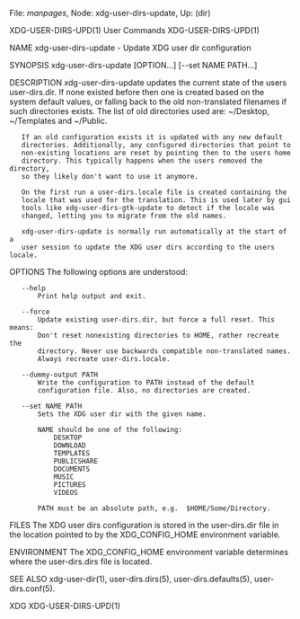 File: *manpages*,  Node: xdg-user-dirs-update,  Up: (dir)

XDG-USER-DIRS-UPD(1)             User Commands            XDG-USER-DIRS-UPD(1)



NAME
       xdg-user-dirs-update - Update XDG user dir configuration

SYNOPSIS
       xdg-user-dirs-update [OPTION...] [--set NAME PATH...]

DESCRIPTION
       xdg-user-dirs-update updates the current state of the users
       user-dirs.dir. If none existed before then one is created based on the
       system default values, or falling back to the old non-translated
       filenames if such directories exists. The list of old directories used
       are: ~/Desktop, ~/Templates and ~/Public.

       If an old configuration exists it is updated with any new default
       directories. Additionally, any configured directories that point to
       non-existing locations are reset by pointing then to the users home
       directory. This typically happens when the users removed the directory,
       so they likely don't want to use it anymore.

       On the first run a user-dirs.locale file is created containing the
       locale that was used for the translation. This is used later by gui
       tools like xdg-user-dirs-gtk-update to detect if the locale was
       changed, letting you to migrate from the old names.

       xdg-user-dirs-update is normally run automatically at the start of a
       user session to update the XDG user dirs according to the users locale.

OPTIONS
       The following options are understood:

       --help
           Print help output and exit.

       --force
           Update existing user-dirs.dir, but force a full reset. This means:
           Don't reset nonexisting directories to HOME, rather recreate the
           directory. Never use backwards compatible non-translated names.
           Always recreate user-dirs.locale.

       --dummy-output PATH
           Write the configuration to PATH instead of the default
           configuration file. Also, no directories are created.

       --set NAME PATH
           Sets the XDG user dir with the given name.

           NAME should be one of the following:
               DESKTOP
               DOWNLOAD
               TEMPLATES
               PUBLICSHARE
               DOCUMENTS
               MUSIC
               PICTURES
               VIDEOS

           PATH must be an absolute path, e.g.  $HOME/Some/Directory.

FILES
       The XDG user dirs configuration is stored in the user-dirs.dir file in
       the location pointed to by the XDG_CONFIG_HOME environment variable.

ENVIRONMENT
       The XDG_CONFIG_HOME environment variable determines where the
       user-dirs.dirs file is located.

SEE ALSO
       xdg-user-dir(1), user-dirs.dirs(5), user-dirs.defaults(5), user-
       dirs.conf(5).



XDG                                                       XDG-USER-DIRS-UPD(1)
